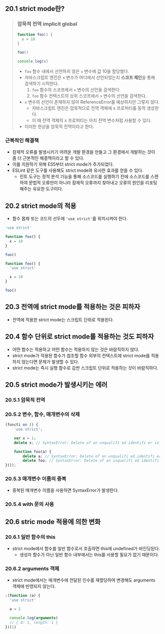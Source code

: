 ## 20.1 strict mode란?

> ### 암묵적 전역 implicit global
>
> ```jsx
> function foo() {
>   x = 10
> }
>
> foo()
>
> console.log(x)
> ```
>
> - `foo` 함수 내에서 선언하지 않은 `x` 변수에 값 10을 할당했다.
> - 자바스크립트 엔진은 `x` 변수가 어디에서 선언되었는지 **스코프 체인**을 통해 검색하기 시작한다.
>   1. `foo` 함수의 스코프에서 `x` 변수의 선언을 검색한다.
>   2. `foo` 함수 컨텍스트의 상위 스코프에서 `x` 변수의 선언을 검색한다.
> - `x` 변수의 선언이 존재하지 않아 ReferenceError를 예상하지만 그렇지 않다.
>   - 자바스크립트 엔진은 암묵적으로 전역 객체에 x 프로퍼티를 동적 생성한다.
>   - 이 때 전역 객체의 x 프로퍼티는 마치 전역 변수처럼 사용할 수 있다.
> - 이러한 현상을 암묵적 전역이라고 한다.

### 근복적인 해결책

- 잠재적 오류를 발생시키기 어려운 개발 환경을 만들고 그 환경에서 개발하는 것이 좀 더 근본적인 해결책이라고 할 수 있다.
- 이를 지원하기 위해 ES5부터 strict mode가 추가되었다.
- ESLint 같은 도구를 사용해도 strict mode와 유사한 효과를 얻을 수 있다.
  - 린트 도구는 정적 분석 기능을 통해 소스코드를 실행하기 전에 소스코드를 스캔하여 문법적 오류만이 아니라 잠재적 오류까지 찾아내고 오류의 원인을 리포팅해주는 유요한 도구이다.

## 20.2 strict mode의 적용

- 함수 몸체 또는 코드의 선두에 `'use strict'`를 위치시켜야 한다.

```jsx
'use strict'

function foo() {
  x = 10
}

foo()
```

```jsx
function foo() {
  'use strict'

  x = 10
}

foo()
```

## 20.3 전역에 strict mode를 적용하는 것은 피하자

- 전역에 적용한 strict mode는 스크립트 단위로 적용된다.

## 20.4 함수 단위로 strict mode를 적용하는 것도 피하자

- 어떤 함수는 적용하고 어떤 함수는 적용하지 않는 것은 바람직하지 않다.
- strict mode가 적용된 함수가 참조할 함수 외부의 컨텍스트에 strict mode를 적용하지 않는다면 문제가 발생할 수 있다.
- strict mode는 즉시 실행 함수로 감싼 스크립트 단위로 적용하는 것이 바람직하다.

## 20.5 strict mode가 발생시키는 에러

### 20.5.1 암묵적 전역

### 20.5.2 변수, 함수, 매개변수의 삭제

```jsx
(functi on () {
	'use strict';

	var x = 1;
	delete x; // SyntaxError: Delete of an unqualifi ed identifi er in strict mode.

	function foo(a) {
		delete a; // SyntaxError: Delete of an unqualifi ed identifi er in strict mode.
		delete foo; // SyntaxError: Delete of an unqualifi ed identifi er in strict mode.
}());
```

### 20.5.3 매개변수 이름의 중복

- 중복된 매개변수 이름을 사용하면 SyntaxError가 발생한다.

### 20.5.4 with 문의 사용

## 20.6 stric mode 적용에 의한 변화

### 20.6.1 일반 함수의 this

- strict mode에서 함수를 일반 함수로서 호출하면 this에 undefined가 바인딩된다.
  - 생성자 함수가 아닌 일반 함수 내부에서는 this를 사용할 필요가 없기 때문이다.

### 20.6.2 arguments 객체

- strict mode에서는 매개변수에 전달된 인수를 재할당하여 변경해도 arguments 객체에 반영되지 않는다.

```jsx
;(function (a) {
  'use strict'

  a = 2

  console.log(arguments)
  // { 0: 1, length: 1 }
})(1)
```
